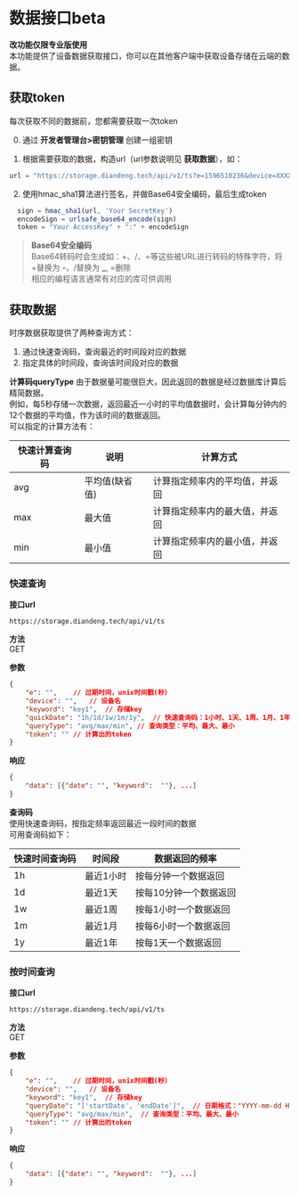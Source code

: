 # 数据接口beta  

**改功能仅限专业版使用**  
本功能提供了设备数据获取接口，你可以在其他客户端中获取设备存储在云端的数据。

## 获取token  
每次获取不同的数据前，您都需要获取一次token  

0. 通过 **开发者管理台>密钥管理** 创建一组密钥  

1. 根据需要获取的数据，构造url（url参数说明见 **获取数据**），如：  

``` js
url = "https://storage.diandeng.tech/api/v1/ts?e=1596510236&device=XXXXXXXXXXXX&keyword=data1&quickDate=1h&queryType=avg"
```

2. 使用hmac_sha1算法进行签名，并做Base64安全编码，最后生成token  

``` js
  sign = hmac_sha1(url, 'Your SecretKey')
  encodeSign = urlsafe_base64_encode(sign)
  token = "Your AccessKey" + ":" + encodeSign
```

> **Base64安全编码**  
> Base64转码时会生成如：+、/、=等这些被URL进行转码的特殊字符，将+替换为 **-**，/替换为 **_**, =删除  
> 相应的编程语言通常有对应的库可供调用  

## 获取数据  

时序数据获取提供了两种查询方式：  

1. 通过快速查询码，查询最近的时间段对应的数据  
2. 指定具体的时间段，查询该时间段对应的数据  

**计算码queryType**
由于数据量可能很巨大，因此返回的数据是经过数据库计算后精简数据。  
例如，每5秒存储一次数据，返回最近一小时的平均值数据时，会计算每分钟内的12个数据的平均值，作为该时间的数据返回。  
可以指定的计算方法有：  

| 快速计算查询码 | 说明   | 计算方式                       |
| -------------- | ------ | ------------------------------ |
| avg            | 平均值(缺省值) | 计算指定频率内的平均值，并返回 |
| max            | 最大值 | 计算指定频率内的最大值，并返回 |
| min            | 最小值 | 计算指定频率内的最小值，并返回 |

### 快速查询  

**接口url**  

``` 
https://storage.diandeng.tech/api/v1/ts
```

**方法**  
GET  

**参数**  

``` json
{
    "e": "",    // 过期时间，unix时间戳(秒）
    "device": "",   // 设备名
    "keyword": "key1",  // 存储key
    "quickDate": "1h/1d/1w/1m/1y",  // 快速查询码：1小时、1天、1周、1月、1年
    "queryType": "avg/max/min", // 查询类型：平均、最大、最小
    "token": "" // 计算出的token
}
```

**响应**  

``` json
{
    "data": [{"date": "", "keyword":  ""}, ...]
} 
```

**查询码**  
使用快速查询码，按指定频率返回最近一段时间的数据  
可用查询码如下：

| 快速时间查询码 | 时间段    | 数据返回的频率         |
| -------------- | --------- | ---------------------- |
| 1h             | 最近1小时 | 按每分钟一个数据返回   |
| 1d             | 最近1天   | 按每10分钟一个数据返回 |
| 1w             | 最近1周   | 按每1小时一个数据返回  |
| 1m             | 最近1月   | 按每6小时一个数据返回  |
| 1y             | 最近1年   | 按每1天一个数据返回    |

### 按时间查询  

**接口url**  

``` 
https://storage.diandeng.tech/api/v1/ts
```

**方法**  
GET

**参数**  

``` json
{
    "e": "",    // 过期时间，unix时间戳(秒）
    "device": "",   // 设备名
    "keyword": "key1",  // 存储key
    "queryDate": "['startDate', 'endDate']",  // 日期格式："YYYY-mm-dd HH:MM", 如"2020-08-05 10:20"
    "queryType": "avg/max/min",  // 查询类型：平均、最大、最小
    "token": "" // 计算出的token
}
```

**响应**  

``` json
{
    "data": [{"date": "", "keyword":  ""}, ...]
} 
```
